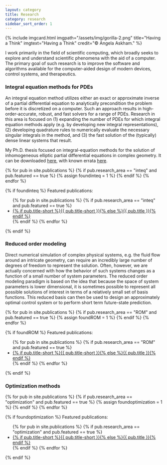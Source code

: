 ```yaml
---
layout: category
title: Research
category: research
sidebar_sort_order: 1
---
```


{% include imgcard.html imgpath="/assets/img/gorilla-2.png" title="Having a Think" imgtext="Having a Think" credit="&copy; Angela Askham." %}

I work primarily in the field of scientific
computing, which broadly seeks to explore and
understand scientific phenomena with the aid of
a computer. The primary goal of such research is
to improve the software and algorithms available
for the computer-aided design of modern devices,
control systems, and therapeutics.

### Integral equation methods for PDEs

An integral equation method utilizes either an
exact or approximate inverse of a partial differential
equation to analytically precondition the problem
before it is discretized on a computer.
Such an approach results in high-order-accurate, robust,
and fast solvers for a range of PDEs. Research in
this area is focused on (1) expanding the number of
PDEs for which integral equation methods apply
(e.g. by developing new integral representations),
(2) developing quadrature rules to numerically
evaluate the necessary singular integrals in
the method, and (3) the fast solution of the
(typically) dense linear systems that result.

My Ph.D. thesis focused on integral-equation methods
for the solution of inhomogeneous elliptic partial
differential equations in complex geometry. It can be
downloaded [here](/assets/publications/pdf/askham2016integral.pdf),
with known errata [here](/thesis-errata).

{% for pub in site.publications %}
{% if pub.research_area == "inteq" and pub.featured == true %}
{% assign foundinteq = 1 %}
{% endif %}
{% endfor %}

{% if foundinteq %}
Featured publications:
<ul>
{% for pub in site.publications %}
{% if pub.research_area == "inteq" and pub.featured == true %}
   <li> <a href="{{ pub.url }}">{% if pub.title-short %}{{ pub.title-short }}{% else %}{{ pub.title }}{% endif %}</a> </li>
{% endif %}   
{% endfor %}
</ul>
{% endif %}

### Reduced order modeling

Direct numerical simulation of complex physical
systems, e.g. the fluid flow around an intricate
geometry, can
require an incredibly large number of degrees of
freedom to represent the solution. Often, however,
we are actually concerned with how the behavior of
such systems changes as a function of a small number
of system parameters.
The reduced order modeling paradigm is based on the
idea that because the space of system parameters
is lower dimensional, it is sometimes possible to
represent all possible solutions of interest in
terms of a relatively small set of basis functions.
This reduced basis can then be used to design
an approximately optimal control system or
to perform short term future-state prediction.

{% for pub in site.publications %}
{% if pub.research_area == "ROM" and pub.featured == true %}
{% assign foundROM = 1 %}
{% endif %}
{% endfor %}

{% if foundROM %}
Featured publications:
<ul>
{% for pub in site.publications %}
{% if pub.research_area == "ROM" and pub.featured == true %}
   <li> <a href="{{ pub.url }}">{% if pub.title-short %}{{ pub.title-short }}{% else %}{{ pub.title }}{% endif %}</a> </li>
{% endif %}   
{% endfor %}
</ul>
{% endif %}

### Optimization methods



{% for pub in site.publications %}
{% if pub.research_area == "optimization" and pub.featured == true %}
{% assign foundoptimization = 1 %}
{% endif %}
{% endfor %}

{% if foundoptimization %}
Featured publications:
<ul>
{% for pub in site.publications %}
{% if pub.research_area == "optimization" and pub.featured == true %}
   <li> <a href="{{ pub.url }}">{% if pub.title-short %}{{ pub.title-short }}{% else %}{{ pub.title }}{% endif %}</a> </li>
{% endif %}   
{% endfor %}
</ul>
{% endif %}
